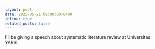 ```yaml
---
layout: post
date: 2025-05-21 09:00:00-0400
inline: true
related_posts: false
---
```


I'll be giving a speech about systematic literature review at Universitas YARSI.
